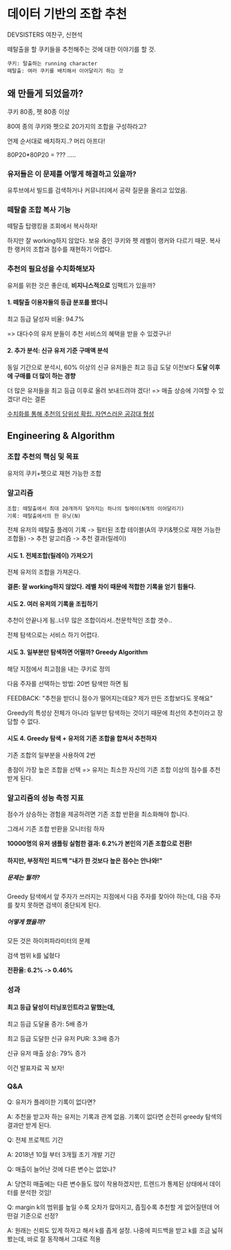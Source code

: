 # 데이터 기반의 조합 추천

DEVSISTERS 여찬구, 신현석



떼탈출을 할 쿠키들을 추천해주는 것에 대한 이야기를 할 것.

```
쿠키: 탈출하는 running character
떼탈출: 여러 쿠키를 배치해서 이어달리기 하는 것
```

## 왜 만들게 되었을까?

쿠키 80종, 펫 80종 이상

80여 종의 쿠키와 펫으로 20가지의 조합을 구성하라고?

언제 순서대로 배치하지..? 머리 아프다!

80P20*80P20 = ??? .....



### 유저들은 이 문제를 어떻게 해결하고 있을까?

유투브에서 빌드를 검색하거나 커뮤니티에서 공략 질문을 올리고 있었음.



### 떼탈출 조합 복사 기능

떼탈출 탑랭킹을 조회에서 복사하자!

하지만 잘 working하지 않았다. 보유 중인 쿠키와 펫 레벨이 랭커와 다르기 때문. 복사한 랭커의 조합과 점수를 재현하기 어렵다.



### 추천의 필요성을 수치화해보자

유저를 위한 것은 좋은데, **비지니스적으로** 임팩트가 있을까?

#### 1. 떼탈출 이용자들의 등급 분포를 봤더니

최고 등급 달성자 비율: 94.7%

=> 대다수의 유저 분들이 추천 서비스의 혜택을 받을 수 있겠구나!

#### 2. 추가 분석: 신규 유저 기준 구매액 분석

동일 기간으로 분석시, 60% 이상의 신규 유저들은 최고 등급 도달 이전보다 **도달 이후에 구매를 더 많이 하는 경향**

더 많은 유저들을 최고 등급 이후로 올려 보내드려야 겠다! => 매출 상승에 기여할 수 있겠다! 라는 결론

<u>수치화를 통해 추천의 당위성 확립. 자연스러운 공감대 형성</u>



## Engineering & Algorithm 

### 조합 추천의 핵심 및 목표

유저의 쿠키+펫으로 재현 가능한 조합



### 알고리즘

```
조합: 떼탈출에서 최대 20개까지 달라지는 하나의 릴레이(N개의 이어달리기)
기록: 떼탈출에서의 한 유닛(N)
```

전체 유저의 떼탈출 플레이 기록 -> 필터된 조합 테이블(A의 쿠키&펫으로 재현 가능한 조합들) -> 추천 알고리즘 -> 추천 결과(릴레이)

#### 시도 1. 전체조합(릴레이) 가져오기

전체 유저의 조합을 가져온다.

**결론: 잘 working하지 않았다. 레벨 차이 때문에 적합한 기록을 얻기 힘들다.**

#### 시도 2. 여러 유저의 기록을 조립하기

추천이 안끝나게 됨..너무 많은 조합이라서..천문학적인 조합 갯수..

전체 탐색으로는 서비스 하기 어렵다.

#### 시도 3. 일부분만 탐색하면 어떨까? Greedy Algorithm

해당 지점에서 최고점을 내는 쿠키로 정의

다음 주자를 선택하는 방법: 20번 탐색만 하면 됨

FEEDBACK: "추천을 받더니 점수가 떨어지는데요? 제가 만든 조합보다도 못해요"

Greedy의 특성상 전체가 아니라 일부만 탐색하는 것이기 때문에 최선의 추천이라고 장담할 수 없다. 

#### 시도 4. Greedy 탐색 + 유저의 기존 조합을 합쳐서 추천하자

기존 조합의 일부분을 사용하여 2번

총점이 가장 높은 조합을 선택 => 유저는 최소한 자신의 기존 조합 이상의 점수를 추천 받게 된다.



### 알고리즘의 성능 측정 지표

점수가 상승하는 경험을 제공하려면 기존 조합 반환을 최소화해야 합니다.

그래서 기존 조합 반환을 모니터링 하자

**10000명의 유저 샘플링 실험한 결과: 6.2%가 본인의 기존 조합으로 전환!**



#### 하지만, 부정적인 피드백 "내가 한 것보다 높은 점수는 안나와!"

##### 문제는 뭘까?

Greedy 탐색에서 앞 주자가 쓰러지는 지점에서 다음 주자를 찾아야 하는데, 다음 주자를 찾지 못하면 검색이 중단되게 된다. 

##### 어떻게 했을까?

모든 것은 하이퍼파라미터의 문제

검색 범위 k를 넓혔다

**전환율: 6.2% -> 0.46%**



### 성과

#### 최고 등급 달성이 터닝포인트라고 말했는데,  

최고 등급 도달율 증가: 5배 증가

최고 등급 도달한 신규 유저 PUR: 3.3배 증가

신규 유저 매출 상승: 79% 증가

이건 발표자료 꼭 보자!



### Q&A

Q: 유저가 플레이한 기록이 없다면?

A: 추천을 받고자 하는 유저는 기록과 관계 없음. 기록이 없다면 순전히 greedy 탐색의 결과만 받게 된다.



Q: 전체 프로젝트 기간

A: 2018년 10월 부터 3개월 초기 개발 기간



Q: 매출이 늘어난 것에 다른 변수는 없었나?

A: 당연히 매출에는 다른 변수들도 많이 작용하겠지만, 트렌드가 통제된 상태에서 데이터를 분석한 것임!



Q: margin k의 범위를 높일 수록 오차가 많아지고, 좁힐수록 추천할 게 없어질텐데 어떤걸 기준으로 선정?

A: 원래는 신뢰도 있게 하자고 해서 k를 좁게 설정. 나중에 피드백을 받고 k를 조금 넓혀봤는데, 바로 잘 동작해서 그대로 적용

